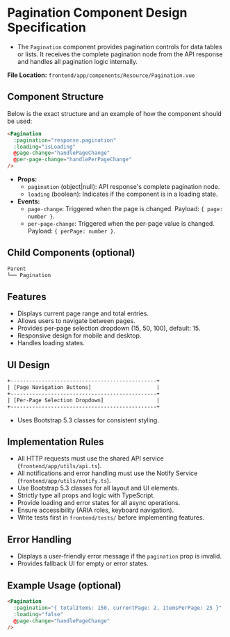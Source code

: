 # Pagination Component Design Specification

- The `Pagination` component provides pagination controls for data tables or lists. It receives the complete pagination node from the API response and handles all pagination logic internally.

**File Location:** `frontend/app/components/Resource/Pagination.vue`

## Component Structure

Below is the exact structure and an example of how the component should be used:

```html
<Pagination
  :pagination="response.pagination"
  :loading="isLoading"
  @page-change="handlePageChange"
  @per-page-change="handlePerPageChange"
/>
```

- **Props:**
  - `pagination` (object|null): API response's complete pagination node.
  - `loading` (boolean): Indicates if the component is in a loading state.
- **Events:**
  - `page-change`: Triggered when the page is changed. Payload: `{ page: number }`.
  - `per-page-change`: Triggered when the per-page value is changed. Payload: `{ perPage: number }`.

## Child Components (optional)

```txt
Parent
└── Pagination
```

## Features

- Displays current page range and total entries.
- Allows users to navigate between pages.
- Provides per-page selection dropdown (15, 50, 100), default: 15.
- Responsive design for mobile and desktop.
- Handles loading states.

## UI Design

```txt
+-----------------------------------------------+
| [Page Navigation Buttons]                     |
+-----------------------------------------------+
| [Per-Page Selection Dropdown]                 |
+-----------------------------------------------+
```

- Uses Bootstrap 5.3 classes for consistent styling.

## Implementation Rules

- All HTTP requests must use the shared API service (`frontend/app/utils/api.ts`).
- All notifications and error handling must use the Notify Service (`frontend/app/utils/notify.ts`).
- Use Bootstrap 5.3 classes for all layout and UI elements.
- Strictly type all props and logic with TypeScript.
- Provide loading and error states for all async operations.
- Ensure accessibility (ARIA roles, keyboard navigation).
- Write tests first in `frontend/tests/` before implementing features.

## Error Handling

- Displays a user-friendly error message if the `pagination` prop is invalid.
- Provides fallback UI for empty or error states.

## Example Usage (optional)

```html
<Pagination
  :pagination="{ totalItems: 150, currentPage: 2, itemsPerPage: 25 }"
  :loading="false"
  @page-change="handlePageChange"
/>
```
